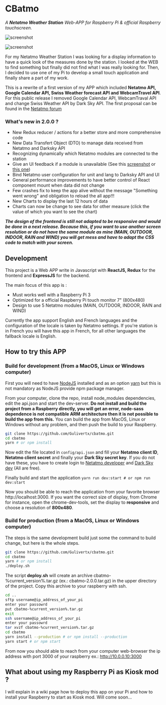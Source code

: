 # CBatmo
*A **Netatmo Weather Station** Web-APP for Raspberry Pi &amp; official Raspberry touchscreen.*

![screenshot](https://raw.githubusercontent.com/Gulivertx/cbatmo/master/screenshots/screenshot_009.png)

![screenshot](https://raw.githubusercontent.com/Gulivertx/cbatmo/master/screenshots/screenshot_010.png)

For my Netatmo Weather Station I was looking for a display information to have a quick look 
of the measures done by the station. I looked at the WEB to find something but finally did not 
find what I was really looking for. Then, I decided to use one of my Pi to develop a small touch 
application and finally share a part of my work.

This is a rewrite of a first version of my APP which included **Netatmo API, Google Calendar API, 
Swiss Weather forecast API and WebcamTravel API**. For this public 
release I removed Google Calendar API, WebcamTraval API and change Swiss Weather 
API by Dark Sky API. The first proposal can be found in the [Netatmo forum](https://forum.netatmo.com/viewtopic.php?f=5&t=14458)

### What's new in 2.0.0 ?
* New Redux reducer / actions for a better store and more comprehensive code
* New Data Transfert Object (DTO) to manage data received from Netatmo and Darksky API
* Recognizing dynamically which Netatmo modules are connected to the station
* Give an UI feedback if a module is unavailable (See this [screenshot](https://raw.githubusercontent.com/Gulivertx/cbatmo/master/screenshots/screenshot_008.png) or [this one](https://raw.githubusercontent.com/Gulivertx/cbatmo/master/screenshots/screenshot_006.png))
* Bind Netatmo user configuration for unit and lang to Darksky API and UI
* General performance improvements to have better control of React component mount when data did not change
* Few crashes fix to keep the app alive without the message "Something went wrong" and obligation to reload the all app!!!
* New Charts to display the last 12 hours of data
* Charts can now be change to see data for other measure (click the value of which you want to see the chart)

***The design of the frontend is still not adapted to be responsive and would be done in a next release. Because this, if you want to use another screen resolution or do not have the same module as mine (MAIN, OUTDOOR, INDOOR, RAIN and WIND) you will get mess and have to adapt the CSS code to match with your screen.***

## Development
This project is a Web APP write in Javascript with **ReactJS, Redux** for the frontend and **ExpressJS** 
for the backend.

The main focus of this app is :
* Must works well with a Raspberry Pi 3
* Optimized for a official Raspberry Pi touch monitor 7" (800x480)
* Design to use 5 Netatmo modules (MAIN, OUTDOOR, INDOOR, RAIN and WIND)

Currently the app support English and French languages and the configuration of the locale is taken by 
Netatmo settings. If you're station is in French you will have this app in French, for all other 
languages the fallback locale is English.

## How to try this APP
### Build for development (from a MacOS, Linux or Windows computer)
First you will need to have [NodeJS](https://nodejs.org/en/) installed and as an option [yarn](https://yarnpkg.com/en/) but this is not mandatory as NodeJS provide npm package manager.

From your computer, clone the repo, install node_modules dependencies, edit the api.json and 
start the dev-server. **Do not install and build the project from a Raspberry directly, you will get an error, 
node-sass dependence is not compatible ARM architecture then it is not possible to build the app from this.** You can build the app from MacOS, Linux or Windows without any problem, and then push the build to your Raspberry.

```bash
git clone https://github.com/Gulivertx/cbatmo.git
cd cbatmo
yarn # or npm install
```

Now edit the file located in `config/api.json` and fill your **Netatmo client ID**, **Netatmo 
client secret** and finally your **Dark Sky secret key**. If you do not have these, you have to
create login to [Netatmo developer](https://dev.netatmo.com) and [Dark Sky dev](https://darksky.net/dev) 
(All are free).

Finally build and start the application `yarn run dev:start # or npm run dev:start`

Now you should be able to reach the application from your favorite browser http://localhost:3000. 
If you want the correct size of display, from Chrome for instance, open the chrome-dev-tools, 
set the display to **responsive** and choose a resolution of **800x480**.

### Build for production (from a MacOS, Linux or Windows computer)
The steps is the same development build just some the command to build change, but here is the whole steps.

```bash
git clone https://github.com/Gulivertx/cbatmo.git
cd cbatmo
yarn # or npm install
./deploy.sh
```

The script **deploy.sh** will create an archive cbatmo-%current_version%.tar.gz (ex.: cbatmo-2.0.0.tar.gz) in the upper directory of the project. Copy this archive to your raspberry with ssh.

```bash
cd ..
sftp username@ip_address_of_your_pi
enter your passowrd
put cbatmo-%current_version%.tar.gz
exit
ssh username@ip_address_of_your_pi
enter your passowrd
tar xvzf cbatmo-%current_version%.tar.gz
cd cbatmo
yarn install --production # or npm install --production
yarn start # or npm start
```

From now you should able to reach from your computer web-browser the ip address with port 3000 of your raspberry ex.: http://10.0.0.10:3000

## What about using my Raspberry Pi as Kiosk mod ?
I will explain in a wiki page how to deploy this app on your Pi and how to install your 
Raspberry to start as Kiosk mod. Will come soon...
